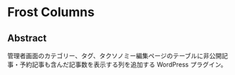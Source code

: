 # Frost Columns

## Abstract

管理者画面のカテゴリー、タグ、タクソノミー編集ページのテーブルに非公開記事・予約記事も含んだ記事数を表示する列を追加する WordPress プラグイン。